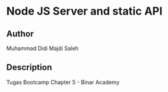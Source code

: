 # Node JS Server and static API

## Author
Muhammad Didi Majdi Saleh

## Description
Tugas Bootcamp Chapter 5 - Binar Academy



